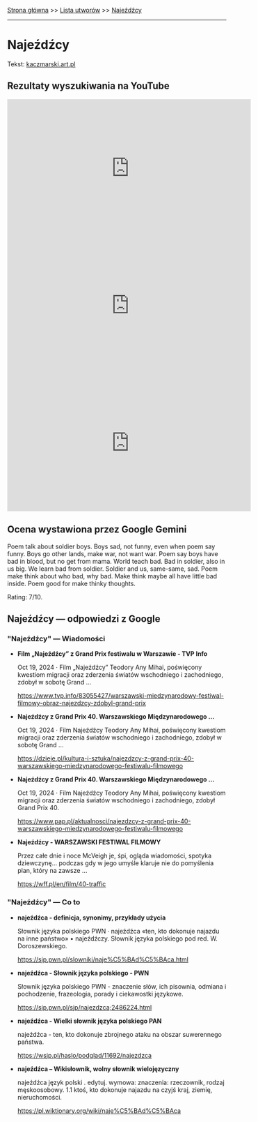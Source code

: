 [Strona główna](../index.md) >> [Lista utworów](../list.md) >> [Najeźdźcy](342.md)

---

# Najeźdźcy

Tekst: [kaczmarski.art.pl](https://www.kaczmarski.art.pl/tworczosc/wiersze/najezdzcy/)

## Rezultaty wyszukiwania na YouTube

<iframe width="560" height="315" src="https://www.youtube.com/embed/wuXO3rM8fVk?si=IdontcarewhotheIRSsendsImnotpayingtaxes" title="YouTube video player" frameborder="0" allow="accelerometer; autoplay; clipboard-write; encrypted-media; gyroscope; picture-in-picture; web-share" referrerpolicy="strict-origin-when-cross-origin" allowfullscreen></iframe>

<iframe width="560" height="315" src="https://www.youtube.com/embed/BZHKMq1VM6o?si=IdontcarewhotheIRSsendsImnotpayingtaxes" title="YouTube video player" frameborder="0" allow="accelerometer; autoplay; clipboard-write; encrypted-media; gyroscope; picture-in-picture; web-share" referrerpolicy="strict-origin-when-cross-origin" allowfullscreen></iframe>

<iframe width="560" height="315" src="https://www.youtube.com/embed/cOh2NDoKv1c?si=IdontcarewhotheIRSsendsImnotpayingtaxes" title="YouTube video player" frameborder="0" allow="accelerometer; autoplay; clipboard-write; encrypted-media; gyroscope; picture-in-picture; web-share" referrerpolicy="strict-origin-when-cross-origin" allowfullscreen></iframe>

## Ocena wystawiona przez Google Gemini

Poem talk about soldier boys. Boys sad, not funny, even when poem say funny. Boys go other lands, make war, not want war. Poem say boys have bad in blood, but no get from mama. World teach bad. Bad in soldier, also in us big. We learn bad from soldier. Soldier and us, same-same, sad. Poem make think about who bad, why bad. Make think maybe all have little bad inside. Poem good for make thinky thoughts.

Rating: 7/10.


## Najeźdźcy — odpowiedzi z Google

### "Najeźdźcy" — Wiadomości

- **Film „Najeźdźcy” z Grand Prix festiwalu w Warszawie - TVP Info**

    Oct 19, 2024  ·  Film „Najeźdźcy” Teodory Any Mihai, poświęcony kwestiom migracji oraz zderzenia światów wschodniego i zachodniego, zdobył w sobotę Grand ... 

   <https://www.tvp.info/83055427/warszawski-miedzynarodowy-festiwal-filmowy-obraz-najezdzcy-zdobyl-grand-prix>
- **Najeźdźcy z Grand Prix 40. Warszawskiego Międzynarodowego ...**

    Oct 19, 2024  ·  Film Najeźdźcy Teodory Any Mihai, poświęcony kwestiom migracji oraz zderzenia światów wschodniego i zachodniego, zdobył w sobotę Grand ... 

   <https://dzieje.pl/kultura-i-sztuka/najezdzcy-z-grand-prix-40-warszawskiego-miedzynarodowego-festiwalu-filmowego>
- **Najeźdźcy z Grand Prix 40. Warszawskiego Międzynarodowego ...**

    Oct 19, 2024  ·  Film Najeźdźcy Teodory Any Mihai, poświęcony kwestiom migracji oraz zderzenia światów wschodniego i zachodniego, zdobył Grand Prix 40. 

   <https://www.pap.pl/aktualnosci/najezdzcy-z-grand-prix-40-warszawskiego-miedzynarodowego-festiwalu-filmowego>
- **Najeźdźcy - WARSZAWSKI FESTIWAL FILMOWY**

    Przez całe dnie i noce McVeigh je, śpi, ogląda wiadomości, spotyka dziewczynę... podczas gdy w jego umyśle klaruje nie do pomyślenia plan, który na zawsze ... 

   <https://wff.pl/en/film/40-traffic>

### "Najeźdźcy" — Co to

- **najeźdźca - definicja, synonimy, przykłady użycia**

    Słownik języka polskiego PWN · najeźdźca «ten, kto dokonuje najazdu na inne państwo» • najeźdźczy. Słownik języka polskiego pod red. W. Doroszewskiego. 

   <https://sjp.pwn.pl/slowniki/naje%C5%BAd%C5%BAca.html>
- **najeźdźca - Słownik języka polskiego - PWN**

    Słownik języka polskiego PWN - znaczenie słów, ich pisownia, odmiana i pochodzenie, frazeologia, porady i ciekawostki językowe. 

   <https://sjp.pwn.pl/sjp/najezdzca;2486224.html>
- **najeźdźca - Wielki słownik języka polskiego PAN**

    najeźdźca - ten, kto dokonuje zbrojnego ataku na obszar suwerennego państwa. 

   <https://wsjp.pl/haslo/podglad/11692/najezdzca>
- **najeźdźca – Wikisłownik, wolny słownik wielojęzyczny**

    najeźdźca język polski . edytuj. wymowa: znaczenia: rzeczownik, rodzaj męskoosobowy. 1.1 ktoś, kto dokonuje najazdu na czyjś kraj, ziemię, nieruchomości. 

   <https://pl.wiktionary.org/wiki/naje%C5%BAd%C5%BAca>

